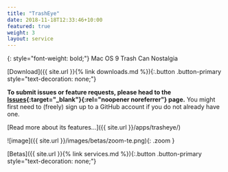 ```yaml
---
title: "TrashEye"
date: 2018-11-18T12:33:46+10:00
featured: true
weight: 3
layout: service
---
```


{: style="font-weight: bold;"}
Mac OS 9 Trash Can Nostalgia

[Download]({{ site.url }}{% link downloads.md %}){:.button .button-primary style="text-decoration: none;"}

**To submit issues or feature requests, please head to the [Issues](https://github.com/synappser/TrashEye/issues){:target="_blank"}{:rel="noopener noreferrer"} page.** You might first need to (freely) sign up to a GitHub account if you do not already have one.

<!--break-->

[Read more about its features...]({{ site.url }}/apps/trasheye/)

![image]({{ site.url }}/images/betas/zoom-te.png){: .zoom }

[Betas]({{ site.url }}{% link services.md %}){:.button .button-primary style="text-decoration: none;"}
